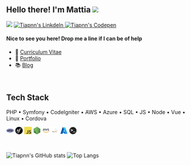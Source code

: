 ## Hello there! I'm Mattia <img src="https://raw.githubusercontent.com/iampavangandhi/iampavangandhi/master/gifs/Hi.gif" width="30px">

<img src="https://komarev.com/ghpvc/?username=tiapnn&color=green">

<a href="https://www.linkedin.com/in/tiapnn/">
  <img alt="Tiapnn's LinkdeIn" width="24px" src="https://cdn.jsdelivr.net/npm/simple-icons@v3/icons/linkedin.svg" />
</a>
<a href="https://www.codepen.io/tiapnn/">
  <img alt="Tiapnn's Codepen" width="24px" src="https://cdn.jsdelivr.net/npm/simple-icons@v3/icons/codepen.svg" />
</a>

#### Nice to see you here! Drop me a line if I can be of help

- 📝 [Curriculum Vitae](https://drive.google.com/file/d/15wLCB29NCdjPtBbq8MbaRNdQLwCMozVZ/view?usp=sharing)
- 💼 [Portfolio](https://tiapnn.netlify.app/)
- 📚 [Blog](https://www.ambidestro.it/)

<br>

## Tech Stack
PHP • Symfony • CodeIgniter • AWS • Azure • SQL • JS • Node • Vue • Linux • Cordova

<code><img height="20" src="https://raw.githubusercontent.com/github/explore/80688e429a7d4ef2fca1e82350fe8e3517d3494d/topics/php/php.png"></code>
<code><img height="20" src="https://raw.githubusercontent.com/github/explore/80688e429a7d4ef2fca1e82350fe8e3517d3494d/topics/symfony/symfony.png"></code>
<code><img height="20" src="https://raw.githubusercontent.com/github/explore/80688e429a7d4ef2fca1e82350fe8e3517d3494d/topics/javascript/javascript.png"></code>
<code><img height="20" src="https://raw.githubusercontent.com/github/explore/80688e429a7d4ef2fca1e82350fe8e3517d3494d/topics/nodejs/nodejs.png"></code>
<code><img height="20" src="https://raw.githubusercontent.com/github/explore/80688e429a7d4ef2fca1e82350fe8e3517d3494d/topics/aws/aws.png"></code>
<code><img height="20" src="https://raw.githubusercontent.com/github/explore/80688e429a7d4ef2fca1e82350fe8e3517d3494d/topics/mysql/mysql.png"></code>
<code><img height="20" src="https://raw.githubusercontent.com/github/explore/80688e429a7d4ef2fca1e82350fe8e3517d3494d/topics/azure/azure.png"></code>
<code><img height="20" src="https://raw.githubusercontent.com/github/explore/80688e429a7d4ef2fca1e82350fe8e3517d3494d/topics/terminal/terminal.png"></code>

<br>

![Tiapnn's GitHub stats](https://github-readme-stats.vercel.app/api?username=tiapnn&show_icons=true&theme=vue-dark)
![Top Langs](https://github-readme-stats.vercel.app/api/top-langs/?username=tiapnn&show_icons=true&theme=vue-dark)
